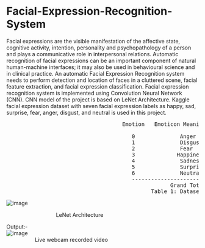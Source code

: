 # Facial-Expression-Recognition-System

Facial expressions are the visible manifestation of the affective state, cognitive activity, intention, personality and psychopathology of a person and plays a communicative role in interpersonal relations. Automatic recognition of facial expressions can be an important component of natural human-machine interfaces; it may also be used in behavioural science and in clinical practice. An automatic Facial Expression Recognition system needs to perform detection and location of faces in a cluttered scene, facial feature extraction, and facial expression classification. Facial expression recognition system is implemented using Convolution Neural Network (CNN). CNN model of the project is based on LeNet Architecture. Kaggle facial expression dataset with seven facial expression labels as happy, sad, surprise, fear, anger, disgust, and neutral is used in this project.
<pre>
                                    Emotion   Emoticon Meaning	  Count of emotion<br /> 
                                       0	          Anger	                  4953 
                                       1	          Disgust	          547
                                       2	          Fear	                  5121
                                       3          	 Happiness	          8989
                                       4	          Sadness	          6077
                                       5	          Surprise	          4002
                                       6	          Neutral	          6198 
                                       ----------------------------------------------        
                                                   Grand Total	          35887
                                             Table 1: Dataset Distribution
</pre>
<image align=”center”>![image](https://user-images.githubusercontent.com/52919528/119253962-44b1e400-bbd1-11eb-9c6b-255225c21057.png)<br /></image>

&nbsp;&nbsp;&nbsp;&nbsp;&nbsp;&nbsp;&nbsp;&nbsp;&nbsp;&nbsp;&nbsp;&nbsp;&nbsp;&nbsp;&nbsp;&nbsp;&nbsp;&nbsp;&nbsp;&nbsp;&nbsp;&nbsp;&nbsp;&nbsp;&nbsp;&nbsp;&nbsp;&nbsp;&nbsp;&nbsp;&nbsp;&nbsp;        LeNet Architecture


Output:-<br />
![image](https://user-images.githubusercontent.com/52919528/119254228-c35b5100-bbd2-11eb-9e7c-d1a983893f19.png)
<br/>&nbsp;&nbsp;&nbsp;&nbsp;&nbsp;&nbsp;&nbsp;&nbsp;&nbsp;&nbsp;&nbsp;&nbsp;&nbsp;&nbsp;&nbsp;&nbsp;&nbsp;&nbsp;
Live webcam recorded video 
